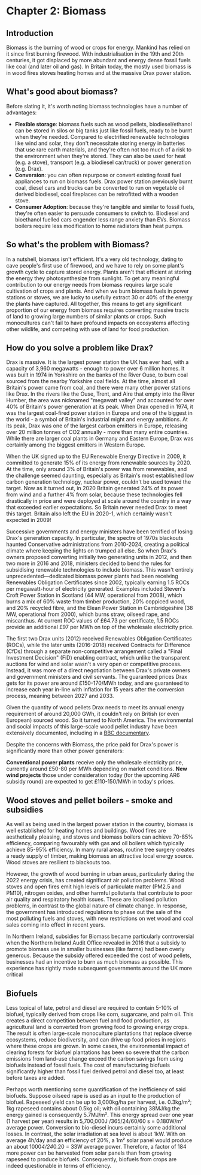 # Chapter 2: Biomass 

## Introduction

Biomass is the burning of wood or crops for energy. Mankind has relied on it since first burning firewood. With industrialisation in the 19th and 20th centuries, it got displaced by more abundant and energy dense fossil fuels like coal (and later oil and gas). In Britain today, the mostly used biomass is in wood fires stoves heating homes and at the massive Drax power station.

## What's good about biomass?

Before slating it, it's worth noting biomass technologies have a number of advantages:

- **Flexible storage**: biomass fuels such as wood pellets, biodiesel/ethanol can be stored in silos or big tanks just like fossil fuels, ready to be burnt when they're needed. Compared to electrified renewable technologies like wind and solar, they don't necessitate storing energy in batteries that use rare earth materials, and they're often not too much of a risk to the environment when they're stored. They can also be used for heat (e.g. a stove), transport (e.g. a biodiesel car/truck) or power generation (e.g. Drax).
- **Conversion**: you can often repurpose or convert existing fossil fuel appliances to run on biomass fuels. Drax power station previously burnt coal, diesel cars and trucks can be converted to run on vegetable oil derived biodiesel, coal fireplaces can be retrofitted with a wooden stove.
- **Consumer Adoption**: because they're tangible and similar to fossil fuels, they're often easier to persuade consumers to switch to. Biodiesel and bioethanol fuelled cars engender less range anxiety than EVs. Biomass boilers require less modification to home radiators than heat pumps. 

## So what's the problem with Biomass?

In a nutshell, biomass isn't efficient. It's a very old technology, dating to cave people's first use of firewood, and we have to rely on some plant's growth cycle to capture stored energy. Plants aren't that efficient at storing the energy they photosynthesize from sunlight. To get any meaningful contribution to our energy needs from biomass requires large scale cultivation of crops and plants. And when we burn biomass fuels in power stations or stoves, we are lucky to usefully extract 30 or 40% of the energy the plants have captured. All together, this means to get any significant proportion of our energy from biomass requires converting massive tracts of land to growing large numbers of similar plants or crops. Such monocultures can't fail to have profound impacts on ecosystems affecting other wildlife, and competing with use of land for food production.

## How do you solve a problem like Drax?

Drax is massive. It is the largest power station the UK has ever had, with a capacity of 3,960 megawatts - enough to power over 6 million homes. It was built in 1974 in Yorkshire on the banks of the River Ouse, to burn coal sourced from the nearby Yorkshire coal fields. At the time, almost all Britain's power came from coal, and there were many other power stations like Drax. In the rivers like the Ouse, Trent, and Aire that empty into the River Humber, the area was nicknamed "megawatt valley" and accounted for over 40% of Britain's power generation at its peak. When Drax opened in 1974, it was the largest coal-fired power station in Europe and one of the biggest in the world - a symbol of Britain's industrial might and energy ambitions. At its peak, Drax was one of the largest carbon emitters in Europe, releasing over 20 million tonnes of CO2 annually - more than many entire countries. While there are larger coal plants in Germany and Eastern Europe, Drax was certainly among the biggest emitters in Western Europe.

When the UK signed up to the EU Renewable Energy Directive in 2009, it committed to generate 15% of its energy from renewable sources by 2020. At the time, only around 3% of Britain's power was from renewables, and the challenge seemed daunting, especially as Britain's most established low carbon generation technology, nuclear power, couldn't be used toward the target. Now as it turned out, in 2020 Britain generated 24% of its power from wind and a further 4% from solar, because these technologies fell drastically in price and were deployed at scale around the country in a way that exceeded earlier expectations. So Britain never needed Drax to meet this target. Britain also left the EU in 2020-1, which certainly wasn't expected in 2009! 

Successive governments and energy ministers have been terrified of losing Drax's generation capacity. In particular, the spectre of 1970s blackouts haunted Conservative administrations from 2010-2024, creating a political climate where keeping the lights on trumped all else. So when Drax's owners proposed converting initially two generating units in 2012, and then two more in 2016 and 2018, ministers decided to bend the rules for subsidising renewable technologies to include biomass. This wasn't entirely unprecedented—dedicated biomass power plants had been receiving Renewables Obligation Certificates since 2002, typically earning 1.5 ROCs per megawatt-hour of electricity generated. Examples included Steven's Croft Power Station in Scotland (44 MW, operational from 2008), which burns a mix of 60% waste from timber production, 20% coppiced wood, and 20% recycled fibre, and the Elean Power Station in Cambridgeshire (38 MW, operational from 2000), which burns straw, oilseed rape, and miscanthus. At current ROC values of £64.73 per certificate, 1.5 ROCs provide an additional £97 per MWh on top of the wholesale electricity price. 

The first two Drax units (2012) received Renewables Obligation Certificates (ROCs), while the later units (2016-2018) received Contracts for Difference (CfDs) through a separate non-competitive arrangement called a "Final Investment Decision" (FiD) enabling contract, which unlike the transparent auctions for wind and solar wasn't a very open or competitive process. Instead, it was more of a direct negotiation between Drax's private owners and government ministers and civil servants. The guaranteed prices Drax gets for its power are around £150-170/MWh today, and are guaranteed to increase each year in-line with inflation for 15 years after the conversion process, meaning between 2027 and 2033.

Given the quantity of wood pellets Drax needs to meet its annual energy requirement of around 20,000 GWh, it couldn't rely on British (or even European) sourced wood. So it turned to North America. The environmental and social impacts of this large-scale wood pellet industry have been extensively documented, including in a [BBC documentary](https://www.bbc.co.uk/programmes/m0018q8k).

Despite the concerns with Biomass, the price paid for Drax's power is significantly more than other power generators:

**Conventional power plants** receive only the wholesale electricity price, currently around £50-80 per MWh depending on market conditions.
**New wind projects** those under consideration today (for the upcoming AR6 subsidy round) are expected to get £110-150/MWh in today's prices. 

## Wood stoves and pellet boilers - smoke and subsidies

As well as being used in the largest power station in the country, biomass is well established for heating homes and buildings. Wood fires are aesthetically pleasing, and stoves and biomass boilers can achieve 70-85% efficiency, comparing favourably with gas and oil boilers which typically achieve 85-95% efficiency. In many rural areas, routine tree surgery creates a ready supply of timber, making biomass an attractive local energy source. Wood stoves are resilient to blackouts too.

However, the growth of wood burning in urban areas, particularly during the 2022 energy crisis, has created significant air pollution problems. Wood stoves and open fires emit high levels of particulate matter (PM2.5 and PM10), nitrogen oxides, and other harmful pollutants that contribute to poor air quality and respiratory health issues. These are localised pollution problems, in contrast to the global nature of climate change. In response, the government has introduced regulations to phase out the sale of the most polluting fuels and stoves, with new restrictions on wet wood and coal sales coming into effect in recent years.

In Northern Ireland, subsidies for Biomass became particularly controversial when the Northern Ireland Audit Office revealed in 2016 that a subsidy to promote biomass use in smaller businesses (like farms) had been overly generous. Because the subsidy offered exceeded the cost of wood pellets, businesses had an incentive to burn as much biomass as possible. This experience has rightly made subsequent governments around the UK more critical

## Biofuels

Less topical of late, petrol and diesel are required to contain 5-10% of biofuel, typically derived from crops like corn, sugarcane, and palm oil. This creates a direct competition between fuel and food production, as agricultural land is converted from growing food to growing energy crops. The result is often large-scale monoculture plantations that replace diverse ecosystems, reduce biodiversity, and can drive up food prices in regions where these crops are grown. In some cases, the environmental impact of clearing forests for biofuel plantations has been so severe that the carbon emissions from land-use change exceed the carbon savings from using biofuels instead of fossil fuels. The cost of manufacturing biofuels significantly higher than fossil fuel derived petrol and diesel too, at least before taxes are added.

Perhaps worth mentioning some quantification of the inefficiency of said biofuels. Suppose oilseed rape is used as an input to the production of biofuel. Rapeseed yield can be up to 3,000kg/ha per harvest, i.e. 0.3kg/m²; 1kg rapeseed contains about 0.5kg oil; with oil containing 38MJ/kg the energy gained is consequently 5.7MJ/m². This energy spread over one year (1 harvest per year) results in 5,700,000J /365/24/60/60 s = 0.180W/m² average power. Conversion to bio-diesel incurs certainly some additional losses. In contrast, the solar irradiation at sea level is about 1kW. With on average 4h/day and an efficiency of 20%, a 1m² solar panel would produce an about 1000*4/24*0.20 = 33W average power. Therefore, a factor of 184 more power can be harvested from solar panels than from growing rapeseed to produce biofuels. Consequently, biofuels from crops are indeed questionable in terms of efficiency. 
